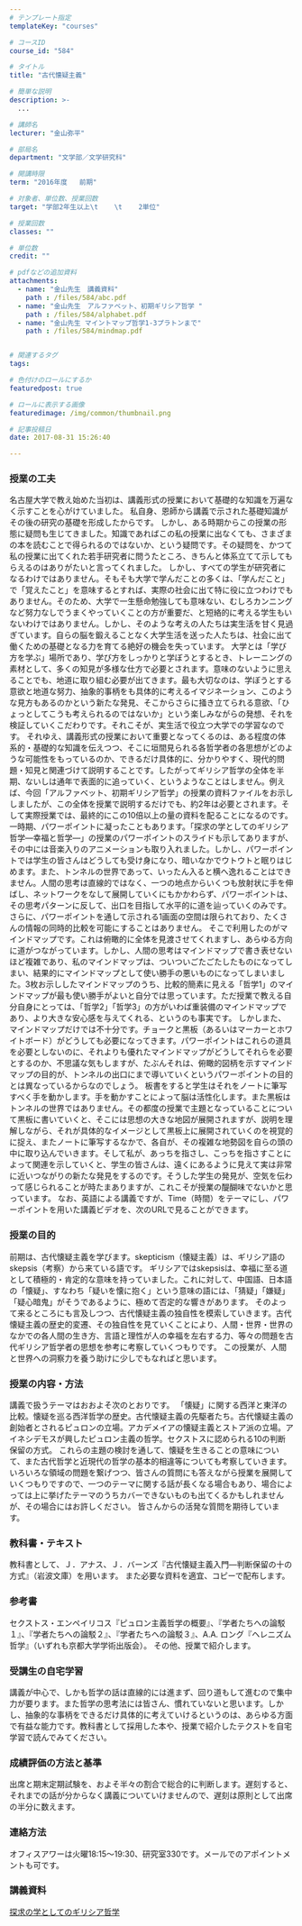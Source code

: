 ```yaml
---
# テンプレート指定
templateKey: "courses"

# コースID
course_id: "584"

# タイトル
title: "古代懐疑主義"

# 簡単な説明
description: >-
  ...

# 講師名
lecturer: "金山弥平"

# 部局名
department: "文学部／文学研究科"

# 開講時限
term: "2016年度	前期"

# 対象者、単位数、授業回数
target: "学部2年生以上\t    \t    2単位"

# 授業回数
classes: ""

# 単位数
credit: ""

# pdfなどの追加資料
attachments: 
  - name: "金山先生　講義資料" 
    path : /files/584/abc.pdf
  - name: "金山先生　アルファベット、初期ギリシア哲学 " 
    path : /files/584/alphabet.pdf
  - name: "金山先生 マイントマップ哲学1-3プラトンまで" 
    path : /files/584/mindmap.pdf


# 関連するタグ
tags:

# 色付けのロールにするか
featuredpost: true

# ロールに表示する画像
featuredimage: /img/common/thumbnail.png

# 記事投稿日
date: 2017-08-31 15:26:40

---
```


  
### 授業の工夫  
名古屋大学で教え始めた当初は、講義形式の授業において基礎的な知識を万遍なく示すことを心がけていました。 私自身、恩師から講義で示された基礎知識がその後の研究の基礎を形成したからです。 しかし、ある時期からこの授業の形態に疑問も生じてきました。知識であればこの私の授業に出なくても、さまざまの本を読むことで得られるのではないか、という疑問です。その疑問を、かつて私の授業に出てくれた若手研究者に問うたところ、きちんと体系立てて示してもらえるのはありがたいと言ってくれました。 しかし、すべての学生が研究者になるわけではありません。そもそも大学で学んだことの多くは、「学んだこと」で「覚えたこと」を意味するとすれば、実際の社会に出て特に役に立つわけでもありません。そのため、大学で一生懸命勉強しても意味ない、むしろカンニングなど努力なしでうまくやっていくことの方が重要だ、と短絡的に考える学生もいないわけではありません。しかし、そのような考えの人たちは実生活を甘く見過ぎています。自らの脳を鍛えることなく大学生活を送った人たちは、社会に出て働くための基礎となる力を育てる絶好の機会を失っています。 大学とは「学び方を学ぶ」場所であり、学び方をしっかりと学ぼうとするとき、トレーニングの素材として、多くの知見が多様な仕方で必要とされます。意味のないように思えることでも、地道に取り組む必要が出てきます。最も大切なのは、学ぼうとする意欲と地道な努力、抽象的事柄をも具体的に考えるイマジネーション、このような見方もあるのかという新たな発見、そこからさらに掻き立てられる意欲、「ひょっとしてこうも考えられるのではないか」という楽しみながらの発想、それを検証していくこだわりです。それこそが、実生活で役立つ大学での学習なのです。 それゆえ、講義形式の授業において重要となってくるのは、ある程度の体系的・基礎的な知識を伝えつつ、そこに垣間見られる各哲学者の各思想がどのような可能性をもっているのか、できるだけ具体的に、分かりやすく、現代的問題・知見と関連づけて説明することです。したがってギリシア哲学の全体を半期、ないしは通年で表面的に追っていく、というようなことはしません。例えば、今回「アルファベット、初期ギリシア哲学」の授業の資料ファイルをお示ししましたが、この全体を授業で説明するだけでも、約2年は必要とされます。そして実際授業では、最終的にこの10倍以上の量の資料を配ることになるのです。 一時期、パワーポイントに凝ったこともあります。「探求の学としてのギリシア哲学―幸福と哲学―」の授業のパワーポイントのスライドも示してありますが、その中には音楽入りのアニメーションも取り入れました。しかし、パワーポイントでは学生の皆さんはどうしても受け身になり、暗いなかでウトウトと眠りはじめます。また、トンネルの世界であって、いったん入ると横へ逸れることはできません。人間の思考は直線的ではなく、一つの地点からいくつも放射状に手を伸ばし、ネットワークをなして展開していくにもかかわらず、パワーポイントは、その思考パターンに反して、出口を目指して水平的に道を辿っていくのみです。さらに、パワーポイントを通して示される1画面の空間は限られており、たくさんの情報の同時的比較を可能にすることはありません。 そこで利用したのがマインドマップです。これは俯瞰的に全体を見渡させてくれますし、あらゆる方向に道がつながっています。しかし、人間の思考はマインドマップで書き表せないほど複雑であり、私のマインドマップは、ついついごたごたしたものになってしまい、結果的にマインドマップとして使い勝手の悪いものになってしまいました。3枚お示ししたマインドマップのうち、比較的簡素に見える「哲学1」のマインドマップが最も使い勝手がよいと自分では思っています。ただ授業で教える自分自身にとっては、「哲学2」「哲学3」の方がいわば重装備のマインドマップであり、より大きな安心感を与えてくれる、というのも事実です。 しかしまた、マインドマップだけでは不十分です。チョークと黒板（あるいはマーカーとホワイトボード）がどうしても必要になってきます。パワーポイントはこれらの道具を必要としないのに、それよりも優れたマインドマップがどうしてそれらを必要とするのか、不思議な気もしますが、たぶんそれは、俯瞰的図柄を示すマインドマップの目的が、トンネルの出口にまで導いていくというパワーポイントの目的とは異なっているからなのでしょう。 板書をすると学生はそれをノートに筆写すべく手を動かします。手を動かすことによって脳は活性化します。また黒板はトンネルの世界ではありません。その都度の授業で主題となっていることについて黒板に書いていくと、そこには思想の大きな地図が展開されますが、説明を理解しながら、それが具体的なイメージとして黒板上に展開されていくのを視覚的に捉え、またノートに筆写するなかで、各自が、その複雑な地勢図を自らの頭の中に取り込んでいきます。そして私が、あっちを指さし、こっちを指さすことによって関連を示していくと、学生の皆さんは、遠くにあるように見えて実は非常に近いつながりの新たな発見をするのです。そうした学生の発見が、空気を伝わって感じられることが時たまありますが、これこそが授業の醍醐味でないかと思っています。 なお、英語による講義ですが、Time（時間）をテーマにし、パワーポイントを用いた講義ビデオを、次のURLで見ることができます。 

  
### 授業の目的  
前期は、古代懐疑主義を学びます。skepticism（懐疑主義）は、ギリシア語のskepsis（考察）から来ている語です。 ギリシアではskepsisは、幸福に至る道として積極的・肯定的な意味を持っていました。これに対して、中国語、日本語の「懐疑」、すなわち「疑いを懐に抱く」という意味の語には、「猜疑」「嫌疑」「疑心暗鬼」がそうであるように、極めて否定的な響きがあります。 そのよって来るところにも言及しつつ、古代懐疑主義の独自性を模索していきます。古代懐疑主義の歴史的変遷、その独自性を見ていくことにより、人間・世界・世界のなかでの各人間の生き方、言語と理性が人の幸福を左右する力、等々の問題を古代ギリシア哲学者の思想を参考に考察していくつもりです。 この授業が、人間と世界への洞察力を養う助けに少しでもなればと思います。  
### 授業の内容・方法  
講義で扱うテーマはおおよそ次のとおりです。 「懐疑」に関する西洋と東洋の比較。懐疑を巡る西洋哲学の歴史。古代懐疑主義の先駆者たち。古代懐疑主義の創始者とされるピュロンの立場。アカデメイアの懐疑主義とストア派の立場。アイネシデモスが興したピュロン主義の哲学。セクストスに認められる10の判断保留の方式。 これらの主題の検討を通して、懐疑を生きることの意味について、また古代哲学と近現代の哲学の基本的相違等についても考察していきます。 いろいろな領域の問題を繋げつつ、皆さんの質問にも答えながら授業を展開していくつもりですので、一つのテーマに関する話が長くなる場合もあり、場合によっては上に挙げたテーマのうちカバーできないものも出てくるかもしれませんが、その場合にはお許しください。 皆さんからの活発な質問を期待しています。  
### 教科書・テキスト  
教科書として、Ｊ．アナス、Ｊ．バーンズ『古代懐疑主義入門―判断保留の十の方式』（岩波文庫）を用います。 また必要な資料を適宜、コピーで配布します。  
### 参考書  
セクストス・エンペイリコス『ピュロン主義哲学の概要』、『学者たちへの論駁１』、『学者たちへの論駁２』、『学者たちへの論駁３』、A.A. ロング『ヘレニズム哲学』（いずれも京都大学学術出版会）。 その他、授業で紹介します。  
### 受講生の自宅学習  
講義が中心で、しかも哲学の話は直線的には進まず、回り道もして進むので集中力が要ります。また哲学の思考法には皆さん、慣れていないと思います。しかし、抽象的な事柄をできるだけ具体的に考えていけるというのは、あらゆる方面で有益な能力です。教科書として採用した本や、授業で紹介したテクストを自宅学習で読んでみてください。  
### 成績評価の方法と基準  
出席と期末定期試験を、およそ半々の割合で総合的に判断します。遅刻すると、それまでの話が分からなく講義についていけませんので、遅刻は原則として出席の半分に数えます。  
### 連絡方法  
オフィスアワーは火曜18:15～19:30、研究室330です。メールでのアポイントメントも可です。

  
### 講義資料  

[探求の学としてのギリシア哲学](/files/584/abc.pdf) 


